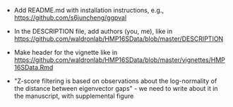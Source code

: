 - Add README.md with installation instructions, e.g., https://github.com/s6juncheng/ggpval

- In the DESCRIPTION file, add authors (you, me), like in https://github.com/waldronlab/HMP16SData/blob/master/DESCRIPTION

- Make header for the vignette like in https://github.com/waldronlab/HMP16SData/blob/master/vignettes/HMP16SData.Rmd

- "Z-score filtering is based on observations about the log-normality of the distance between eigenvector gaps" - we need to write about it in the manuscript, with supplemental figure
